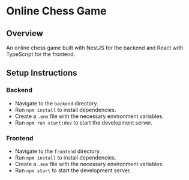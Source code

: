 # Online Chess Game

## Overview

An online chess game built with NestJS for the backend and React with TypeScript for the frontend.

## Setup Instructions

### Backend

- Navigate to the `backend` directory.
- Run `npm install` to install dependencies.
- Create a `.env` file with the necessary environment variables.
- Run `npm run start:dev` to start the development server.

### Frontend

- Navigate to the `frontend` directory.
- Run `npm install` to install dependencies.
- Create a `.env` file with the necessary environment variables.
- Run `npm start` to start the development server.
